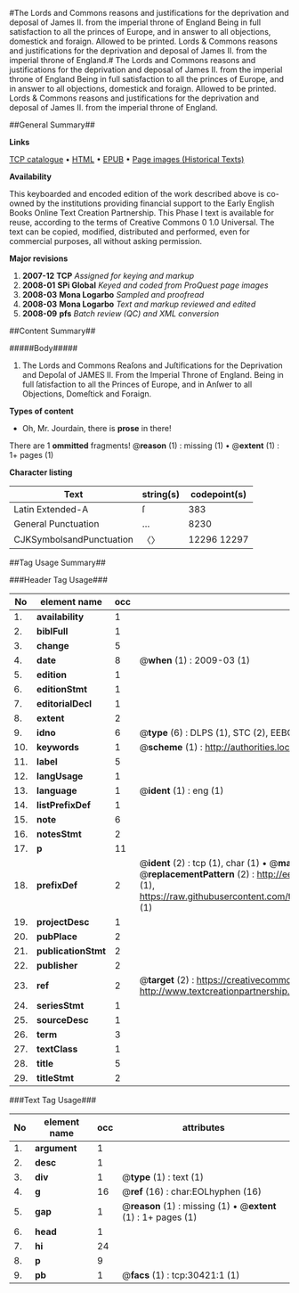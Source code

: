 #The Lords and Commons reasons and justifications for the deprivation and deposal of James II. from the imperial throne of England Being in full satisfaction to all the princes of Europe, and in answer to all objections, domestick and foraign. Allowed to be printed. Lords & Commons reasons and justifications for the deprivation and deposal of James II. from the imperial throne of England.#
The Lords and Commons reasons and justifications for the deprivation and deposal of James II. from the imperial throne of England Being in full satisfaction to all the princes of Europe, and in answer to all objections, domestick and foraign. Allowed to be printed.
Lords & Commons reasons and justifications for the deprivation and deposal of James II. from the imperial throne of England.

##General Summary##

**Links**

[TCP catalogue](http://www.ota.ox.ac.uk/tcp/)  • 
[HTML](http://tei.it.ox.ac.uk/tcp/Texts-HTML/free/A49/A49175.html)  • 
[EPUB](http://tei.it.ox.ac.uk/tcp/Texts-EPUB/free/A49/A49175.epub) • 
[Page images (Historical Texts)](https://data.historicaltexts.jisc.ac.uk/view?pubId=eebo-99826029e&pageId=eebo-99826029e-30421-1)

**Availability**

This keyboarded and encoded edition of the
	       work described above is co-owned by the institutions
	       providing financial support to the Early English Books
	       Online Text Creation Partnership. This Phase I text is
	       available for reuse, according to the terms of Creative
	       Commons 0 1.0 Universal. The text can be copied,
	       modified, distributed and performed, even for
	       commercial purposes, all without asking permission.

**Major revisions**

1. __2007-12__ __TCP__ *Assigned for keying and markup*
1. __2008-01__ __SPi Global__ *Keyed and coded from ProQuest page images*
1. __2008-03__ __Mona Logarbo__ *Sampled and proofread*
1. __2008-03__ __Mona Logarbo__ *Text and markup reviewed and edited*
1. __2008-09__ __pfs__ *Batch review (QC) and XML conversion*

##Content Summary##

#####Body#####

1. The Lords and Commons Reaſons and Juſtifications for the Deprivation and Depoſal of JAMES II. From the Imperial Throne of England. Being in full ſatisfaction to all the Princes of Europe, and in Anſwer to all Objections, Domeſtick and Foraign.

**Types of content**

  * Oh, Mr. Jourdain, there is **prose** in there!

There are 1 **ommitted** fragments! 
 @__reason__ (1) : missing (1)  •  @__extent__ (1) : 1+ pages (1)

**Character listing**


|Text|string(s)|codepoint(s)|
|---|---|---|
|Latin Extended-A|ſ|383|
|General Punctuation|…|8230|
|CJKSymbolsandPunctuation|〈〉|12296 12297|

##Tag Usage Summary##

###Header Tag Usage###

|No|element name|occ|attributes|
|---|---|---|---|
|1.|__availability__|1||
|2.|__biblFull__|1||
|3.|__change__|5||
|4.|__date__|8| @__when__ (1) : 2009-03 (1)|
|5.|__edition__|1||
|6.|__editionStmt__|1||
|7.|__editorialDecl__|1||
|8.|__extent__|2||
|9.|__idno__|6| @__type__ (6) : DLPS (1), STC (2), EEBO-CITATION (1), PROQUEST (1), VID (1)|
|10.|__keywords__|1| @__scheme__ (1) : http://authorities.loc.gov/ (1)|
|11.|__label__|5||
|12.|__langUsage__|1||
|13.|__language__|1| @__ident__ (1) : eng (1)|
|14.|__listPrefixDef__|1||
|15.|__note__|6||
|16.|__notesStmt__|2||
|17.|__p__|11||
|18.|__prefixDef__|2| @__ident__ (2) : tcp (1), char (1)  •  @__matchPattern__ (2) : ([0-9\-]+):([0-9IVX]+) (1), (.+) (1)  •  @__replacementPattern__ (2) : http://eebo.chadwyck.com/downloadtiff?vid=$1&page=$2 (1), https://raw.githubusercontent.com/textcreationpartnership/Texts/master/tcpchars.xml#$1 (1)|
|19.|__projectDesc__|1||
|20.|__pubPlace__|2||
|21.|__publicationStmt__|2||
|22.|__publisher__|2||
|23.|__ref__|2| @__target__ (2) : https://creativecommons.org/publicdomain/zero/1.0/ (1), http://www.textcreationpartnership.org/docs/. (1)|
|24.|__seriesStmt__|1||
|25.|__sourceDesc__|1||
|26.|__term__|3||
|27.|__textClass__|1||
|28.|__title__|5||
|29.|__titleStmt__|2||


###Text Tag Usage###

|No|element name|occ|attributes|
|---|---|---|---|
|1.|__argument__|1||
|2.|__desc__|1||
|3.|__div__|1| @__type__ (1) : text (1)|
|4.|__g__|16| @__ref__ (16) : char:EOLhyphen (16)|
|5.|__gap__|1| @__reason__ (1) : missing (1)  •  @__extent__ (1) : 1+ pages (1)|
|6.|__head__|1||
|7.|__hi__|24||
|8.|__p__|9||
|9.|__pb__|1| @__facs__ (1) : tcp:30421:1 (1)|
